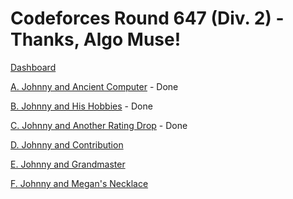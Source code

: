 # Codeforces Round 647 (Div. 2) - Thanks, Algo Muse!

[Dashboard](https://codeforces.com/contest/1362)

[A. Johnny and Ancient Computer](https://codeforces.com/contest/1362/problem/A) - Done

[B. Johnny and His Hobbies](https://codeforces.com/contest/1362/problem/B) - Done

[C. Johnny and Another Rating Drop](https://codeforces.com/contest/1362/problem/C) - Done

[D. Johnny and Contribution](https://codeforces.com/contest/1362/problem/D)

[E. Johnny and Grandmaster](https://codeforces.com/contest/1362/problem/E)

[F. Johnny and Megan's Necklace](https://codeforces.com/contest/1362/problem/F)
